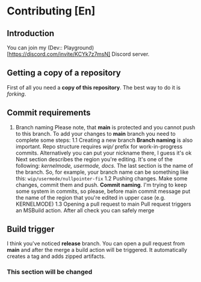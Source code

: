 # Contributing [En]
## Introduction 

You can join my (Dev:: Playground)[https://discord.com/invite/KCYk7z7msN] Discord server. 

## Getting a copy of a repository

First of all you need a **copy of this repository**. The best way to do it is *forking*.

## Commit requirements 

1. Branch naming
 Please note, that **main** is protected and you cannot push to this branch. To add your changes to **main** branch you need to complete some steps:
1.1 Creating a new branch
   **Branch naming** is also important. Repo structure requires *wip/* prefix for work-in-progress commits. Alternatively you can put your nickname there, I guess it's ok
   Next section describes the region you're editing. It's one of the following: *kernelmode, usermode, docs*.
   The last section is the name of the branch. So, for example, your branch name can be something like this: `wip/usermode/nullpointer-fix`
 1.2 Pushing changes. Make some changes, commit them and push.
   **Commit naming**. I'm trying to keep some system in commits, so please, before main commit message put the name of the region that you're edited in upper case (e.g. KERNELMODE)
 1.3 Opening a pull request to main
   Pull request triggers an MSBuild action. After all check you can safely merge

 ## Build trigger
 I think you've noticed **release** branch. You can open a pull request from **main** and after the merge a build action will be triggered. It automatically creates a tag and adds zipped artifacts. 

 ### This section will be changed
